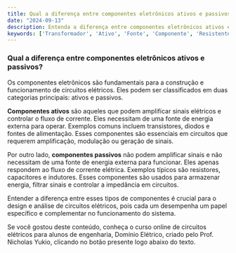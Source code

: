 ```yaml
---
title: Qual a diferença entre componentes eletrônicos ativos e passivos?
date: "2024-09-13"
description: Entenda a diferença entre componentes eletrônicos ativos e passivos no contexto de circuitos elétricos.
keywords: ['Transformador', 'Ativo', 'Fonte', 'Componente', 'Resistente', 'Capacitor', 'Passivo']
---
```


### Qual a diferença entre componentes eletrônicos ativos e passivos?

Os componentes eletrônicos são fundamentais para a construção e funcionamento de circuitos elétricos. Eles podem ser classificados em duas categorias principais: ativos e passivos. 

**Componentes ativos** são aqueles que podem amplificar sinais elétricos e controlar o fluxo de corrente. Eles necessitam de uma fonte de energia externa para operar. Exemplos comuns incluem transistores, diodos e fontes de alimentação. Esses componentes são essenciais em circuitos que requerem amplificação, modulação ou geração de sinais.

Por outro lado, **componentes passivos** não podem amplificar sinais e não necessitam de uma fonte de energia externa para funcionar. Eles apenas respondem ao fluxo de corrente elétrica. Exemplos típicos são resistores, capacitores e indutores. Esses componentes são usados para armazenar energia, filtrar sinais e controlar a impedância em circuitos.

Entender a diferença entre esses tipos de componentes é crucial para o design e análise de circuitos elétricos, pois cada um desempenha um papel específico e complementar no funcionamento do sistema.

Se você gostou deste conteúdo, conheça o curso online de circuitos elétricos para alunos de engenharia, Domínio Elétrico, criado pelo Prof. Nicholas Yukio, clicando no botão presente logo abaixo do texto.